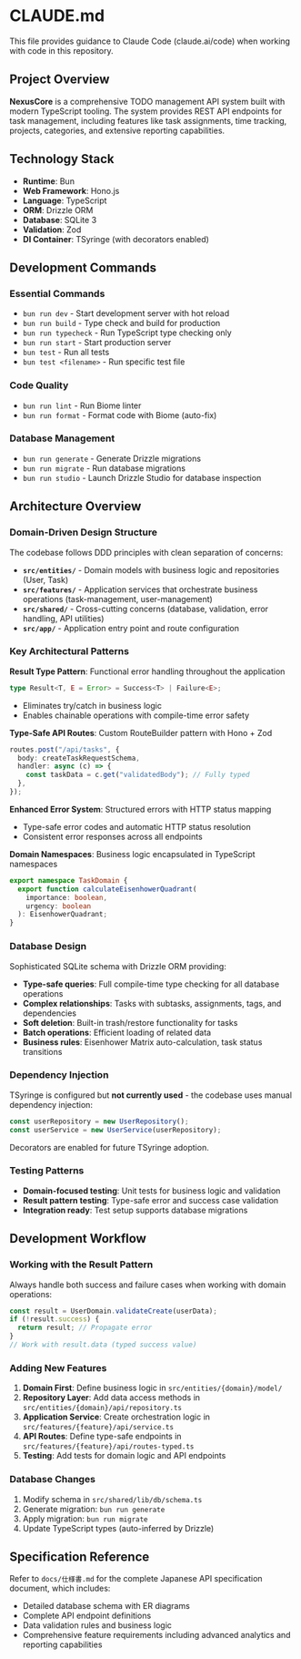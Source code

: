 # CLAUDE.md

This file provides guidance to Claude Code (claude.ai/code) when working with code in this repository.

## Project Overview

**NexusCore** is a comprehensive TODO management API system built with modern TypeScript tooling. The system provides REST API endpoints for task management, including features like task assignments, time tracking, projects, categories, and extensive reporting capabilities.

## Technology Stack

- **Runtime**: Bun
- **Web Framework**: Hono.js
- **Language**: TypeScript
- **ORM**: Drizzle ORM
- **Database**: SQLite 3
- **Validation**: Zod
- **DI Container**: TSyringe (with decorators enabled)

## Development Commands

### Essential Commands

- `bun run dev` - Start development server with hot reload
- `bun run build` - Type check and build for production
- `bun run typecheck` - Run TypeScript type checking only
- `bun run start` - Start production server
- `bun test` - Run all tests
- `bun test <filename>` - Run specific test file

### Code Quality

- `bun run lint` - Run Biome linter
- `bun run format` - Format code with Biome (auto-fix)

### Database Management

- `bun run generate` - Generate Drizzle migrations
- `bun run migrate` - Run database migrations
- `bun run studio` - Launch Drizzle Studio for database inspection

## Architecture Overview

### Domain-Driven Design Structure

The codebase follows DDD principles with clean separation of concerns:

- **`src/entities/`** - Domain models with business logic and repositories (User, Task)
- **`src/features/`** - Application services that orchestrate business operations (task-management, user-management)
- **`src/shared/`** - Cross-cutting concerns (database, validation, error handling, API utilities)
- **`src/app/`** - Application entry point and route configuration

### Key Architectural Patterns

**Result Type Pattern**: Functional error handling throughout the application

```typescript
type Result<T, E = Error> = Success<T> | Failure<E>;
```

- Eliminates try/catch in business logic
- Enables chainable operations with compile-time error safety

**Type-Safe API Routes**: Custom RouteBuilder pattern with Hono + Zod

```typescript
routes.post("/api/tasks", {
  body: createTaskRequestSchema,
  handler: async (c) => {
    const taskData = c.get("validatedBody"); // Fully typed
  },
});
```

**Enhanced Error System**: Structured errors with HTTP status mapping

- Type-safe error codes and automatic HTTP status resolution
- Consistent error responses across all endpoints

**Domain Namespaces**: Business logic encapsulated in TypeScript namespaces

```typescript
export namespace TaskDomain {
  export function calculateEisenhowerQuadrant(
    importance: boolean,
    urgency: boolean
  ): EisenhowerQuadrant;
}
```

### Database Design

Sophisticated SQLite schema with Drizzle ORM providing:

- **Type-safe queries**: Full compile-time type checking for all database operations
- **Complex relationships**: Tasks with subtasks, assignments, tags, and dependencies
- **Soft deletion**: Built-in trash/restore functionality for tasks
- **Batch operations**: Efficient loading of related data
- **Business rules**: Eisenhower Matrix auto-calculation, task status transitions

### Dependency Injection

TSyringe is configured but **not currently used** - the codebase uses manual dependency injection:

```typescript
const userRepository = new UserRepository();
const userService = new UserService(userRepository);
```

Decorators are enabled for future TSyringe adoption.

### Testing Patterns

- **Domain-focused testing**: Unit tests for business logic and validation
- **Result pattern testing**: Type-safe error and success case validation
- **Integration ready**: Test setup supports database migrations

## Development Workflow

### Working with the Result Pattern

Always handle both success and failure cases when working with domain operations:

```typescript
const result = UserDomain.validateCreate(userData);
if (!result.success) {
  return result; // Propagate error
}
// Work with result.data (typed success value)
```

### Adding New Features

1. **Domain First**: Define business logic in `src/entities/{domain}/model/`
2. **Repository Layer**: Add data access methods in `src/entities/{domain}/api/repository.ts`
3. **Application Service**: Create orchestration logic in `src/features/{feature}/api/service.ts`
4. **API Routes**: Define type-safe endpoints in `src/features/{feature}/api/routes-typed.ts`
5. **Testing**: Add tests for domain logic and API endpoints

### Database Changes

1. Modify schema in `src/shared/lib/db/schema.ts`
2. Generate migration: `bun run generate`
3. Apply migration: `bun run migrate`
4. Update TypeScript types (auto-inferred by Drizzle)

## Specification Reference

Refer to `docs/仕様書.md` for the complete Japanese API specification document, which includes:

- Detailed database schema with ER diagrams
- Complete API endpoint definitions
- Data validation rules and business logic
- Comprehensive feature requirements including advanced analytics and reporting capabilities
